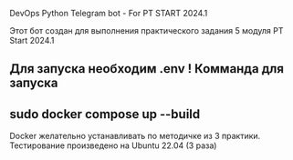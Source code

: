 DevOps Python Telegram bot - For PT START 2024.1 

Этот бот создан для выполнения практического задания 5 модуля PT Start 2024.1

Для запуска необходим .env !
Комманда для запуска 
------------------------------
sudo docker compose up --build
------------------------------
Docker желательно устанавливать по методичке из 3 практики.
Тестирование произведено на Ubuntu 22.04 (3 раза)
